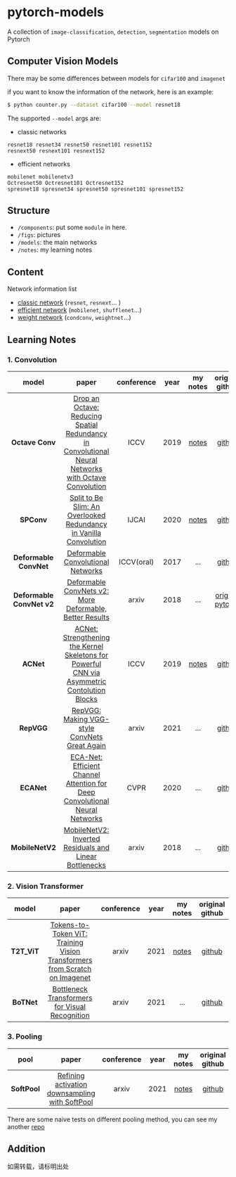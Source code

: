 # pytorch-models
A collection of `image-classification`, `detection`, `segmentation` models on Pytorch

## Computer Vision Models
There may be some differences between models for `cifar100` and `imagenet`

if you want to know the information of the network, here is an example:
```bash
$ python counter.py --dataset cifar100 --model resnet18
```

The supported `--model` args are:
- classic networks
```
resnet18 resnet34 resnet50 resnet101 resnet152
resnext50 resnext101 resnext152
```

- efficient networks
```
mobilenet mobilenetv3
Octresnet50 Octresnet101 Octresnet152
spresnet18 spresnet34 spresnet50 spresnet101 spresnet152
```


## Structure
- `/components`: put some `module` in here.
- `/figs`: pictures
- `/models`: the main networks
- `/notes`: my learning notes

## Content
Network information list
- [classic network](https://github.com/rentainhe/pytorch-models/blob/master/model_information/classic-networks.md)  (`resnet`, `resnext`... )
- [efficient network](https://github.com/rentainhe/pytorch-models/blob/master/model_information/efficient-networks.md) (`mobilenet`, `shufflenet`...)
- [weight network](https://github.com/rentainhe/pytorch-models/blob/master/model_information/weight-networks.md) (`condconv`, `weightnet`...)


## Learning Notes
### 1. Convolution
|model|paper|conference|year|my notes|original github|
|:---:|:---:|:---:|:---:|:---:|:---:
| __Octave Conv__|[Drop an Octave: Reducing Spatial Redundancy in Convolutional Neural Networks with Octave Convolution](https://export.arxiv.org/pdf/1904.05049)|ICCV|2019|[notes](https://github.com/rentainhe/pytorch-models/blob/master/notes/efficient-networks/Octave%20Conv.md)|[github](https://github.com/lxtGH/OctaveConv_pytorch)
|__SPConv__|[Split to Be Slim: An Overlooked Redundancy in Vanilla Convolution](https://arxiv.org/abs/2006.12085)|IJCAI|2020|[notes](https://github.com/rentainhe/pytorch-models/blob/master/notes/efficient-networks/SPConv.md)|[github](https://github.com/qiulinzhang/SPConv.pytorch)
| __Deformable ConvNet__ |[Deformable Convolutional Networks](https://arxiv.org/abs/1703.06211)|ICCV(oral)|2017|...|[github](https://github.com/msracver/Deformable-ConvNets)
| __Deformable ConvNet v2__ |[Deformable ConvNets v2: More Deformable, Better Results](https://arxiv.org/abs/1811.11168)|arxiv|2018|...|[original](https://github.com/msracver/Deformable-ConvNets) [pytorch](https://github.com/4uiiurz1/pytorch-deform-conv-v2)
| __ACNet__ |[ACNet: Strengthening the Kernel Skeletons for Powerful CNN via Asymmetric Contolution Blocks](https://arxiv.org/pdf/1908.03930.pdf)|ICCV|2019|[notes](https://github.com/rentainhe/pytorch-models/blob/master/notes/efficient-networks/ACNet.md)|[github](https://github.com/DingXiaoH/ACNet)
| __RepVGG__ |[RepVGG: Making VGG-style ConvNets Great Again](https://arxiv.org/abs/2101.03697)|arxiv|2021|...|[github](https://github.com/DingXiaoH/RepVGG)
| __ECANet__ |[ECA-Net: Efficient Channel Attention for Deep Convolutional Neural Networks](https://arxiv.org/abs/1910.03151)|CVPR|2020| ... |[github](https://github.com/BangguWu/ECANet)
| __MobileNetV2__ |[MobileNetV2: Inverted Residuals and Linear Bottlenecks](https://arxiv.org/abs/1801.04381)|arxiv|2018| ... | [github](https://github.com/tonylins/pytorch-mobilenet-v2)

### 2. Vision Transformer
|model|paper|conference|year|my notes|original github|
|:---:|:---:|:---:|:---:|:---:|:---:
| __T2T_ViT__ |[Tokens-to-Token ViT: Training Vision Transformers from Scratch on Imagenet](https://arxiv.org/abs/2101.11986)|arxiv|2021| [notes](https://github.com/rentainhe/pytorch-models/blob/master/notes/vision-transformer/T2T_ViT.md) |[github](https://github.com/yitu-opensource/T2T-ViT)
| __BoTNet__ |[Bottleneck Transformers for Visual Recognition](https://arxiv.org/pdf/2101.11605.pdf)|arxiv|2021| ... |[github](https://github.com/leaderj1001/BottleneckTransformers)


### 3. Pooling
|pool|paper|conference|year|my notes|original github|
|:---:|:---:|:---:|:---:|:---:|:---:
| __SoftPool__|[Refining activation downsampling with SoftPool](https://arxiv.org/abs/2101.00440)|arxiv|2021|[notes](https://github.com/rentainhe/pytorch-models/blob/master/notes/pooling/SoftPool.md)|[github](https://github.com/alexandrosstergiou/SoftPool#)

There are some naive tests on different pooling method, you can see my another [repo](https://github.com/rentainhe/pytorch-pooling)
## Addition
如需转载，请标明出处
